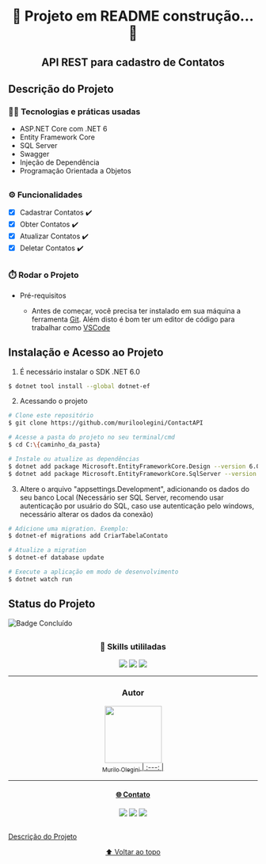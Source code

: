 <h1 align="center"> 🚧 Projeto em README construção... 🚧 </h1>

<h2 align="center"> API REST para cadastro de Contatos </h2>

## Descrição do Projeto

<h3>🧑‍💻 Tecnologias e práticas usadas</h3>

- ASP.NET Core com .NET 6
- Entity Framework Core
- SQL Server
- Swagger
- Injeção de Dependência
- Programação Orientada a Objetos

##

<h3>⚙️ Funcionalidades </h3>

- [X] Cadastrar Contatos ✔️
- [X] Obter Contatos ✔️
- [X] Atualizar Contatos ✔️
- [X] Deletar Contatos ✔️

##

<h3>⏱️ Rodar o Projeto </h3>

- Pré-requisitos

  - Antes de começar, você precisa ter instalado em sua máquina a ferramenta [Git](https://git-scm.com/).
Além disto é bom ter um editor de código para trabalhar como [VSCode](https://code.visualstudio.com)

## Instalação e Acesso ao Projeto

1. É necessário instalar o SDK .NET 6.0

``` bash 
$ dotnet tool install --global dotnet-ef
```
2. Acessando o projeto

``` bash
# Clone este repositório
$ git clone https://github.com/muriloolegini/ContactAPI

# Acesse a pasta do projeto no seu terminal/cmd
$ cd C:\{caminho_da_pasta}

# Instale ou atualize as dependências
$ dotnet add package Microsoft.EntityFrameworkCore.Design --version 6.0.9
$ dotnet add package Microsoft.EntityFrameworkCore.SqlServer --version 6.0.9
```

3. Altere o arquivo "appsettings.Development", adicionando os dados do seu banco Local (Necessário ser SQL Server, recomendo usar autenticação por usuário do SQL, caso use autenticação pelo windows, necessário alterar os dados da conexão)

``` bash
# Adicione uma migration. Exemplo:
$ dotnet-ef migrations add CriarTabelaContato

# Atualize a migration
$ dotnet-ef database update

# Execute a aplicação em modo de desenvolvimento
$ dotnet watch run
```
## Status do Projeto
![Badge Concluído](http://img.shields.io/static/v1?label=STATUS&message=CONCLUIDO&color=red&style=for-the-badge)
##

<div align="center">
  <h3 align="center"> 🚀 Skills utililadas </h3>
  <img src="https://img.shields.io/badge/.NET-5C2D91?style=for-the-badge&logo=.net&logoColor=white">
  <img src="https://img.shields.io/badge/C%23-239120?style=for-the-badge&logo=c-sharp&logoColor=white">
  <img src="https://img.shields.io/badge/Microsoft_SQL_Server-CC2927?style=for-the-badge&logo=microsoft-sql-server&logoColor=white">
</div>

---

<h3 align="center"> Autor </h3>

<div align="center">

  <a href="https://github.com/muriloolegini"><img src="https://dsm01pap009files.storage.live.com/y4m5U4n_AI0H3GBCLTsh_E6Rt6-nmjYrNi_3uz8CXBSRSg0zwjbJMFJ3GnBnF0E8g0J0S-4nigRR0IDqiVXU1_L1ot3K1ODlXCjXQdUeAUZP5r3Oyhxn_rVNGuYcAr4ocNrAYYMnephq4oX3sQdaEEA6HEJIgbnYFQK_RH94t4nlKB0b9-P2HqDi467GKx6Yk3Mmw_EwnUyjWcPIrE23QgQpSu3gVtw6nssb_HW1HzCh0M?encodeFailures=1&width=500&height=500" width=115><br><sub>Murilo Olegini</sub>
| :---: |

</div>

---

<div align="center">
<h4 align="center"> 🌐 Contato </h4>
  <a href="https://www.linkedin.com/in/murilo-olegini-pcd-0b9815a7/" target="_blank"><img src="https://img.shields.io/badge/-LinkedIn-%230077B5?style=for-the-badge&logo=linkedin&logoColor=white" target="_blank"></a> 
  <a href="https://www.instagram.com/muriloolegini/" target="_blank"><img src="https://img.shields.io/badge/-Instagram-%23E4405F?style=for-the-badge&logo=instagram&logoColor=white" target="_blank"></a>
  <a href="https://t.me/MuriloOlegini"><img src="https://img.shields.io/badge/Telegram-2CA5E0?style=for-the-badge&logo=telegram&logoColor=white" target="_blank"></a> 
</div>

##

[Descrição do Projeto](#Descrição-do-Projeto)

<div align="center">
  
  [⬆ Voltar ao topo](https://github.com/muriloolegini/ContatoAPI)
  
</div>
